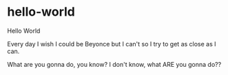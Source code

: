 # hello-world
Hello World

Every day I wish I could be Beyonce but I can't so I try to get as close as I can. 

What are you gonna do, you know?
I don't know, what ARE you gonna do?? 
